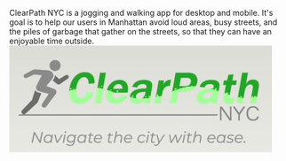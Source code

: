 ClearPath NYC is a jogging and walking app for desktop and mobile. It's goal is to help our users in Manhattan avoid loud areas, busy streets, and the piles of garbage that gather on the streets, so that they can have an enjoyable time outside. !["Logo"](https://github.com/Southwick-Adam/ClearPathNYC/blob/main/images/logo.png)
